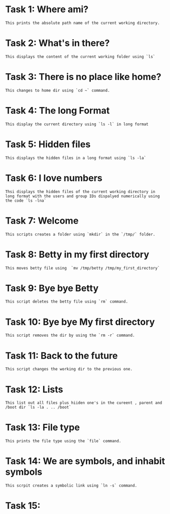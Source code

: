 # Task 1: Where ami? 
	This prints the absolute path name of the current working directory.

# Task 2: What's in there?
	This displays the content of the current working folder using `ls`

# Task 3: There is no place like home?
	This changes to home dir using `cd ~` command.

# Task 4: The long Format
	This display the current directory using `ls -l` in long format

# Task 5: Hidden files
	This displays the hidden files in a long format using `ls -la`

# Task 6: I love numbers
	Thsi displays the hidden files of the current working directory in long format with the users and group IDs dispalyed numerically using the code `ls -lna`	

# Task 7: Welcome
	This scripts creates a folder using `mkdir` in the `/tmp/` folder.

# Task 8: Betty in my first directory
	This moves betty file using  `mv /tmp/betty /tmp/my_first_directory`

# Task 9: Bye bye Betty
	This script deletes the betty file using `rm` command.

# Task 10: Bye bye My first directory
	This script removes the dir by using the `rm -r` command.

# Task 11: Back to the future 
	This script changes the working dir to the previous one.

# Task 12: Lists
	This list out all files plus hiiden one's in the cureent , parent and /boot dir `ls -la . .. /boot`

# Task 13: File type
	This prints the file type using the `file` command.

# Task 14: We are symbols, and inhabit symbols
	This scrpit creates a symbolic link using `ln -s` command.

# Task 15:
	 			
